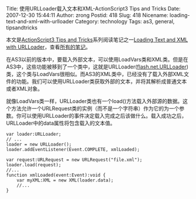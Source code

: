 Title: 使用URLLoader载入文本和XML-ActionScript3 Tips and Tricks
Date: 2007-12-30 15:44:11
Author: zrong
Postid: 418
Slug: 418
Nicename: loading-text-and-xml-with-urlloader
Category: technology
Tags: as3, general, tipsandtricks

本文是[ActionScript3 Tips and
Tricks](http://www.kirupa.com/forum/showthread.php?t=223798)系列阅读笔记之一[Loading
Text and XML with
URLLoader](http://www.kirupa.com/forum/showthread.php?p=1910480#post1910480 "Loading Text and XML with URLLoader")，查看[所有的笔记](http://www.zengrong.net/?tag=tipsandtricks)。

在AS3以前的版本中，要载入外部文本，可以使用LoadVars类和XML类。但是在AS3中，这些功能被移到了一个类中，这就是URLLoader([flash.net.URLLoader](http://livedocs.macromedia.com/flex/2/langref/flash/net/URLLoader.html))类，这个类与LoadVars很相似。而AS3的XML类中，已经没有了载入外部XML文件的功能。我们可以使用URLLoader类获取外部的文本，并将其解析成普通文本或者XML对象。

就像LoadVars类一样，URLLoader类也有一个load()方法载入外部源的数据。这个方法允许一个URLRequest类的实例（而不是一个字符串）作为它的为一个参数。你可以使用URLLoader的事件决定载入完成之后该做什么。载入成功之后，URLLoader中的data属性将包含载入的文本值。

``` {lang="ActionScript"}
var loader:URLLoader;
// ...
loader = new URLLoader();
loader.addEventListener(Event.COMPLETE, xmlLoaded);

var request:URLRequest = new URLRequest("file.xml");
loader.load(request);
//...
function xmlLoaded(event:Event):void {
    var myXML:XML = new XML(loader.data);
    //...
}
```
